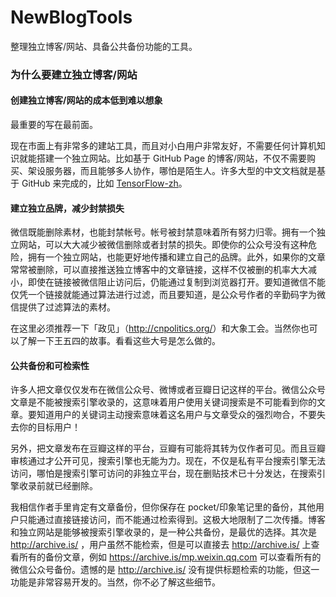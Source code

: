 # NewBlogTools
整理独立博客/网站、具备公共备份功能的工具。

### 为什么要建立独立博客/网站

#### 创建独立博客/网站的成本低到难以想象

最重要的写在最前面。

现在市面上有非常多的建站工具，而且对小白用户非常友好，不需要任何计算机知识就能搭建一个独立网站。比如基于 GitHub Page 的博客/网站，不仅不需要购买、架设服务器，而且能够多人协作，哪怕是陌生人。许多大型的中文文档就是基于 GitHub 来完成的，比如 [TensorFlow-zh](https://github.com/jikexueyuanwiki/tensorflow-zh)。

#### 建立独立品牌，减少封禁损失

微信既能删除素材，也能封禁帐号。帐号被封禁意味着所有努力归零。拥有一个独立网站，可以大大减少被微信删除或者封禁的损失。即使你的公众号没有这种危险，拥有一个独立网站，也能更好地传播和建立自己的品牌。此外，如果你的文章常常被删除，可以直接推送独立博客中的文章链接，这样不仅被删的机率大大减小，即使在链接被微信阻止访问后，仍能通过复制到浏览器打开。要知道微信不能仅凭一个链接就能通过算法进行过滤，而且要知道，是公众号作者的辛勤码字为微信提供了过滤算法的素材。

在这里必须推荐一下「政见」（<http://cnpolitics.org/>）和大象工会。当然你也可以了解一下王五四的故事。看看这些大号是怎么做的。

#### 公共备份和可检索性

许多人把文章仅仅发布在微信公众号、微博或者豆瓣日记这样的平台。微信公众号文章是不能被搜索引擎收录的，这意味着用户使用关键词搜索是不可能看到你的文章。要知道用户的关键词主动搜索意味着这名用户与文章受众的强烈吻合，不要失去你的目标用户！

另外，把文章发布在豆瓣这样的平台，豆瓣有可能将其转为仅作者可见。而且豆瓣审核通过才公开可见，搜索引擎也无能为力。现在，不仅是私有平台搜索引擎无法访问，哪怕是搜索引擎可访问的非独立平台，现在删贴技术已十分发达，在搜索引擎收录前就已经删除。

我相信作者手里肯定有文章备份，但你保存在 pocket/印象笔记里的备份，其他用户只能通过直接链接访问，而不能通过检索得到。这极大地限制了二次传播。博客和独立网站是能够被搜索引擎收录的，是一种公共备份，是最优的选择。其次是 <http://archive.is/> ，用户虽然不能检索，但是可以直接去 <http://archive.is/> 上查看所有的备份文章，例如 <https://archive.is/mp.weixin.qq.com> 可以查看所有的微信公众号备份。遗憾的是 <http://archive.is/> 没有提供标题检索的功能，但这一功能是非常容易开发的。当然，你不必了解这些细节。
